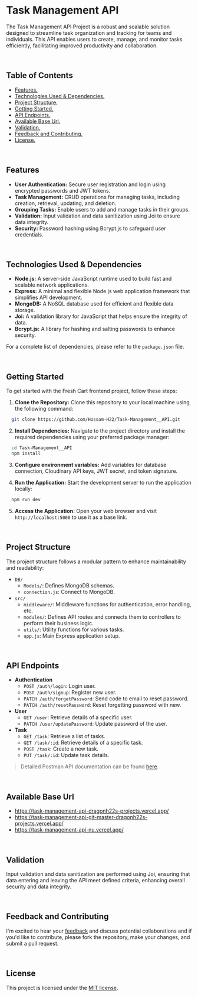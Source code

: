 # Task Management API

The Task Management API Project is a robust and scalable solution designed to streamline task organization and tracking for teams and individuals. This API enables users to create, manage, and monitor tasks efficiently, facilitating improved productivity and collaboration.



<br>



## Table of Contents


- [ Features. ](#Features)
- [ Technologies Used & Dependencies. ](#Technologies_Used)
- [ Project Structure. ](#Project_Structure)
- [ Getting Started. ](#Getting_Started)
- [ API Endpoints. ](#API_Endpoints)
- [ Available Base Url. ](#Available_Base_Url)
- [ Validation. ](#Validation)
- [ Feedback and Contributing. ](#Feedback_Contributing)
- [ License. ](#License)




<br>



<a id="Features"></a>

## Features

- **User Authentication:** Secure user registration and login using encrypted passwords and JWT tokens.
- **Task Management:** CRUD operations for managing tasks, including creation, retrieval, updating, and deletion.
- **Grouping Tasks:** Enable users to add and manage tasks in their groups.
- **Validation:** Input validation and data sanitization using Joi to ensure data integrity.
- **Security:** Password hashing using Bcrypt.js to safeguard user credentials.



<br>



<a id="Technologies_Used"></a>

## Technologies Used & Dependencies
- **Node.js:** A server-side JavaScript runtime used to build fast and scalable network applications.
- **Express:** A minimal and flexible Node.js web application framework that simplifies API development.
- **MongoDB:** A NoSQL database used for efficient and flexible data storage.
- **Joi:** A validation library for JavaScript that helps ensure the integrity of data.
- **Bcrypt.js:** A library for hashing and salting passwords to enhance security.

For a complete list of dependencies, please refer to the `package.json` file.



<br>



<a id="Getting_Started"></a>

## Getting Started

To get started with the Fresh Cart frontend project, follow these steps:

1. <strong>Clone the Repository:</strong> Clone this repository to your local machine using the following command:
```bash
  git clone https://github.com/Hossam-H22/Task-Management__API.git
```

2. <strong>Install Dependencies:</strong> Navigate to the project directory and install the required dependencies using your preferred package manager:
```bash
  cd Task-Management__API
  npm install
```

3. <strong>Configure environment variables:</strong> Add variables for database connection, Cloudinary API keys, JWT secret, and token signature.

4. <strong>Run the Application:</strong> Start the development server to run the application locally:
```bash
  npm run dev
```

5. <strong>Access the Application:</strong> Open your web browser and visit `http://localhost:5000` to use it as a base link.



<br>



<a id="Project_Structure"></a>

## Project Structure
The project structure follows a modular pattern to enhance maintainability and readability:

* `DB/`
    * `Models/`: Defines MongoDB schemas.
    * `connection.js`: Connect to MongoDB.
* `src/`
    * `middleware/`: Middleware functions for authentication, error handling, etc.
    * `modules/`: Defines API routes and connects them to controllers to perform their business logic.
    * `utils/`: Utility functions for various tasks.
    * `app.js`: Main Express application setup.



<br>



<a id="API_Endpoints"></a>

## API Endpoints
* **Authentication**
  * `POST /auth/login`: Login user.
  * `POST /auth/signup`: Register new user.
  * `PATCH /auth/forgetPassword`: Send code to email to reset password.
  * `PATCH /auth/resetPassword`: Reset forgetting password with new.
* **User**
  * `GET /user`: Retrieve details of a specific user.
  * `PATCH /user/updatePassword`: Update password of the user.
* **Task**
  * `GET /task`: Retrieve a list of tasks.
  * `GET /task/:id`: Retrieve details of a specific task.
  * `POST /task`: Create a new task.
  * `PUT /task/:id`: Update task details.


> Detailed Postman API documentation can be found <a href="https://documenter.getpostman.com/view/23533987/2sA3kRKPkr" target="_blank">here</a>.



<br>



<a id="Available_Base_Url"></a>

## Available Base Url
- https://task-management-api-dragonh22s-projects.vercel.app/
- https://task-management-api-git-master-dragonh22s-projects.vercel.app/
- https://task-management-api-nu.vercel.app/






<br>



<a id="Validation"></a>

## Validation
Input validation and data sanitization are performed using Joi, ensuring that data entering and leaving the API meet defined criteria, enhancing overall security and data integrity.




<br>



<a id="Feedback_Contributing"></a>

## Feedback and Contributing
I'm excited to hear your <u><a href="https://forms.gle/mUQJdnGPey1atnzp9" target="_blank">feedback</a></u> and discuss potential collaborations and if you'd like to contribute, please fork the repository, make your changes, and submit a pull request.



<br>



<a id="License"></a>

## License
This project is licensed under the [MIT license](LICENSE).


<br>


